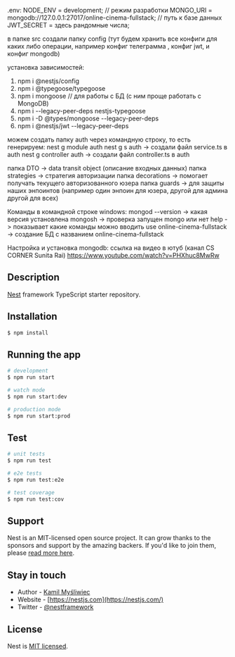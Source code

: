 .env:
  NODE_ENV = development; // режим разработки
  MONGO_URI = mongodb://127.0.0.1:27017/online-cinema-fullstack; // путь к базе данных
  JWT_SECRET = здесь рандомные числа;

в папке src создали папку config (тут будем хранить все конфиги для каких либо операции, например
конфиг телеграмма , конфиг jwt, и конфиг mongodb)

установка зависимостей:
1. npm i @nestjs/config
2. npm i @typegoose/typegoose 
3. npm i mongoose   // для работы с БД (с ним проще работать с MongoDB)
4. npm i --legacy-peer-deps nestjs-typegoose
5. npm i -D @types/mongoose --legacy-peer-deps
6. npm i @nestjs/jwt --legacy-peer-deps


можем создать папку auth через командную строку, то есть генерируем: nest g module auth
nest g s auth -> создали файл service.ts в auth 
nest g controller auth -> создали файл controller.ts в auth

папка DTO -> data transit object (описание входных данных)
папка strategies -> стратегия авторизации
папка decorations -> помогает получать текущего авторизованного юзера
папка guards -> для защиты наших энпоинтов (например один энпоин для юзера, другой для админа другой для всех)

Команды в командной строке windows:
mongod --version -> какая версия установлена
mongosh -> проверка запущен mongo или нет
help -> показывает какие команды можно вводить
use online-cinema-fullstack -> создание БД с названием online-cinema-fullstack

Настройка и установка mongodb: ссылка на видео в ютуб (канал CS CORNER Sunita Rai)
https://www.youtube.com/watch?v=PHXhuc8MwRw


## Description

[Nest](https://github.com/nestjs/nest) framework TypeScript starter repository.

## Installation

```bash
$ npm install
```

## Running the app

```bash
# development
$ npm run start

# watch mode
$ npm run start:dev

# production mode
$ npm run start:prod
```

## Test

```bash
# unit tests
$ npm run test

# e2e tests
$ npm run test:e2e

# test coverage
$ npm run test:cov
```

## Support

Nest is an MIT-licensed open source project. It can grow thanks to the sponsors and support by the amazing backers. If you'd like to join them, please [read more here](https://docs.nestjs.com/support).

## Stay in touch

- Author - [Kamil Myśliwiec](https://kamilmysliwiec.com)
- Website - [https://nestjs.com](https://nestjs.com/)
- Twitter - [@nestframework](https://twitter.com/nestframework)

## License

Nest is [MIT licensed](LICENSE).
